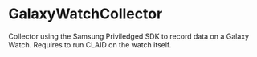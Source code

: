 # GalaxyWatchCollector
Collector using the Samsung Priviledged SDK to record data on a Galaxy Watch. Requires to run CLAID on the watch itself.
